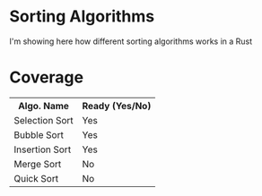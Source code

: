 # Sorting Algorithms
I'm showing here how different sorting algorithms works in a Rust

# Coverage
<table>
    <tr>
        <th>Algo. Name</th>
        <th>Ready (Yes/No)</th>
    </tr>
    <tr>
        <td>
            Selection Sort
        </td>
        <td>
            Yes
        </td>
    </tr>
    <tr>
        <td>
            Bubble Sort
        </td>
        <td>
            Yes
        </td>
    </tr>
    <tr>
        <td>
            Insertion Sort
        </td>
        <td>
            Yes
        </td>
    </tr>
    <tr>
        <td>
            Merge Sort
        </td>
        <td>
            No
        </td>
    </tr>
    <tr>
        <td>
            Quick Sort
        </td>
        <td>
            No
        </td>
    </tr>
</table>

